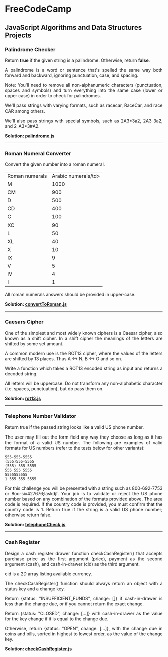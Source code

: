 <h1>FreeCodeCamp</h1>
<h2>JavaScript Algorithms and Data Structures Projects</h2>
<h3>Palindrome Checker</h3>

<p align="justify">Return <b>true</b> if the given string is a palindrome. Otherwise, return <b>false</b>.</p>

<p align="justify">A palindrome is a word or sentence that's spelled the same way both forward and backward, ignoring punctuation, case, and spacing.</p>

<p align="justify">Note: You'll need to remove all non-alphanumeric characters (punctuation, spaces and symbols) and turn everything into the same case (lower or upper case) in order to check for palindromes.</p>

<p align="justify">We'll pass strings with varying formats, such as racecar, RaceCar, and race CAR among others.</p>

<p align="justify">We'll also pass strings with special symbols, such as 2A3*3a2, 2A3 3a2, and 2_A3*3#A2.</p>

<b>Solution: <a href="https://github.com/cwchan0212/javascript/blob/main/palindrome.js">palindrome.js</a></b>

<hr>

<h3>Roman Numeral Converter</h3>

<p align="justify">Convert the given number into a roman numeral.</p>
<table>
  <tr>
    <td>Roman numerals</td>
    <td>Arabic numerals/td>
  </tr>
  <tr>
    <td>M</td>
    <td>1000</td>
  </tr>
  <tr>
    <td>CM</td>
    <td>900</td>
  </tr>
  <tr>
    <td>D</td>
    <td>500</td>
  </tr>  
  <tr>
    <td>CD</td>
    <td>400</td>
  </tr>
  <tr>
    <td>C</td>
    <td>100</td>
  </tr>
  <tr>
    <td>XC</td>
    <td>90</td>
  </tr>  
  <tr>
    <td>L</td>
    <td>50</td>
  </tr>
  <tr>
    <td>XL</td>
    <td>40</td>
  </tr>
  <tr>
    <td>X</td>
    <td>10</td>
  </tr>    
  <tr>
    <td>IX</td>
    <td>9</td>
  </tr>  
    <tr>
    <td>V</td>
    <td>5</td>
  </tr>  
    <tr>
    <td>IV</td>
    <td>4</td>
  </tr>  
    <tr>
    <td>I</td>
    <td>1</td>
  </tr>  
 </table>
  
<p align="justify">All roman numerals answers should be provided in upper-case.</p>

<b>Solution: <a href="https://github.com/cwchan0212/javascript/blob/main/convertToRoman.js">convertToRoman.js</a></b>

<hr>


<h3>Caesars Cipher</h3>

<p align="justify">One of the simplest and most widely known ciphers is a Caesar cipher, also known as a shift cipher. In a shift cipher the meanings of the letters are shifted by some set amount.</p>

<p align="justify">A common modern use is the ROT13 cipher, where the values of the letters are shifted by 13 places. Thus A ↔ N, B ↔ O and so on.</p>

<p align="justify">Write a function which takes a ROT13 encoded string as input and returns a decoded string.</p>

<p align="justify">All letters will be uppercase. Do not transform any non-alphabetic character (i.e. spaces, punctuation), but do pass them on.</p>

<b>Solution: <a href="https://github.com/cwchan0212/javascript/blob/main/rot13.js">rot13.js</a></b>

<hr>

<h3>Telephone Number Validator</h3>

<p align="justify">Return true if the passed string looks like a valid US phone number.</p>

<p align="justify">The user may fill out the form field any way they choose as long as it has the format of a valid US number. The following are examples of valid formats for US numbers (refer to the tests below for other variants):</p>

    555-555-5555
    (555)555-5555
    (555) 555-5555
    555 555 5555
    5555555555
    1 555 555 5555

<p align="justify">For this challenge you will be presented with a string such as 800-692-7753 or 8oo-six427676;laskdjf. Your job is to validate or reject the US phone number based on any combination of the formats provided above. The area code is required. If the country code is provided, you must confirm that the country code is 1. Return true if the string is a valid US phone number; otherwise return false.</p>

<b>Solution: <a href="https://github.com/cwchan0212/javascript/blob/main/telephoneCheck.js">telephoneCheck.js</a></b>

<hr>

<h3>Cash Register</h3>

<p align="justify">Design a cash register drawer function checkCashRegister() that accepts purchase price as the first argument (price), payment as the second argument (cash), and cash-in-drawer (cid) as the third argument.</p>

<p align="justify">cid is a 2D array listing available currency.</p>

<p align="justify">The checkCashRegister() function should always return an object with a status key and a change key.</p>

<p align="justify">Return {status: "INSUFFICIENT_FUNDS", change: []} if cash-in-drawer is less than the change due, or if you cannot return the exact change.</p>

<p align="justify">Return {status: "CLOSED", change: [...]} with cash-in-drawer as the value for the key change if it is equal to the change due.</p>

<p align="justify">Otherwise, return {status: "OPEN", change: [...]}, with the change due in coins and bills, sorted in highest to lowest order, as the value of the change key.</p>

<b>Solution: <a href="https://github.com/cwchan0212/javascript/blob/main/checkCashRegister.js">checkCashRegister.js</a></b>

